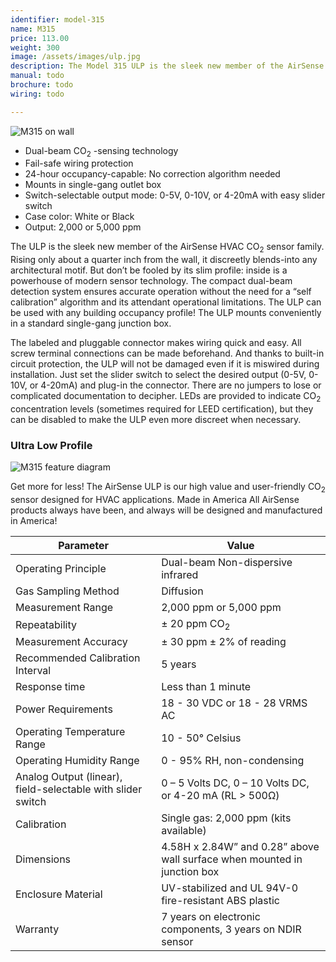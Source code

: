 ```yaml
---
identifier: model-315
name: M315
price: 113.00
weight: 300
image: /assets/images/ulp.jpg
description: The Model 315 ULP is the sleek new member of the AirSense HVAC CO2 sensor family. Rising only about a quarter inch from the wall, it discreetly blends-into any architectural motif. But don’t be fooled by its slim profi le:inside is a powerhouse of modern sensor technology! The compact dual-beam detection system ensures accurate operation without the need for a “self calibration” algorithm and its attendant operational limitations. The Model 315 ULP can be used with any building occupancy profile!
manual: todo
brochure: todo
wiring: todo

---
```

![M315 on wall](/assets/images/ulp3.png) 

- Dual-beam CO<sub>2</sub> -sensing technology
- Fail-safe wiring protection
- 24-hour occupancy-capable: No correction algorithm needed
- Mounts in single-gang outlet box
- Switch-selectable output mode: 0-5V, 0-10V, or 4-20mA with easy slider switch
- Case color: White or Black
- Output: 2,000 or 5,000 ppm

The ULP is the sleek new member of the AirSense HVAC CO<sub>2</sub> sensor family. Rising only about a quarter inch from the wall, it discreetly blends-into any architectural motif. But don’t be fooled by its slim profile: inside is a powerhouse of modern sensor technology. The compact dual-beam detection system ensures accurate operation without the need for a “self calibration” algorithm and its attendant operational limitations. The ULP can be used with any building occupancy profile! The ULP mounts conveniently in a standard single-gang junction box.
 
The labeled and pluggable connector makes wiring quick and easy. All screw terminal connections can be made beforehand. And thanks to built-in circuit protection, the ULP will not be damaged even if it is miswired during installation. Just set the slider switch to select the desired output (0-5V, 0-10V, or 4-20mA) and plug-in the connector. There are no jumpers to lose or complicated documentation to decipher. LEDs are provided to indicate CO<sub>2</sub> concentration levels (sometimes required for LEED certification), but they can be disabled to make the ULP even more discreet when necessary.

### Ultra Low Profile
![M315 feature diagram](/assets/images/ULP_diagram.png)

Get more for less! The AirSense ULP is our high value and user-friendly CO<sub>2</sub> sensor designed for HVAC applications. Made in America All AirSense products always have been, and always will be designed and manufactured in America!

| Parameter | Value |
| --- | ----------- |
| Operating Principle | Dual-beam Non-dispersive infrared|
| Gas Sampling Method | Diffusion|
| Measurement Range | 2,000 ppm or 5,000 ppm |
| Repeatability | ± 20 ppm CO<sub>2</sub> |
| Measurement Accuracy | ± 30 ppm ± 2% of reading |
| Recommended Calibration Interval | 5 years |
| Response time | Less than 1 minute |
| Power Requirements | 18 - 30 VDC or 18 - 28 VRMS AC |
|Operating Temperature Range | 10 - 50° Celsius |
| Operating Humidity Range | 0 - 95% RH, non-condensing |
| Analog Output (linear), field-selectable with slider switch | 0 – 5 Volts DC, 0 – 10 Volts DC, or 4-20 mA (RL > 500Ω) |
| Calibration | Single gas: 2,000 ppm (kits available) |
| Dimensions | 4.58H x 2.84W” and 0.28” above wall surface when mounted in junction box |
|Enclosure Material | UV-stabilized and UL 94V-0 fire-resistant ABS plastic |
| Warranty | 7 years on electronic components, 3 years on NDIR sensor |
